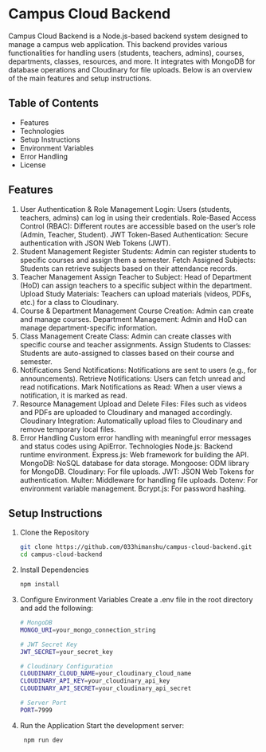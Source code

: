 # Campus Cloud Backend

Campus Cloud Backend is a Node.js-based backend system designed to manage a campus web application. This backend provides various functionalities for handling users (students, teachers, admins), courses, departments, classes, resources, and more. It integrates with MongoDB for database operations and Cloudinary for file uploads. Below is an overview of the main features and setup instructions.

## Table of Contents

- Features
- Technologies
- Setup Instructions
- Environment Variables
- Error Handling
- License

## Features
1. User Authentication & Role Management
Login: Users (students, teachers, admins) can log in using their credentials.
Role-Based Access Control (RBAC): Different routes are accessible based on the user’s role (Admin, Teacher, Student).
JWT Token-Based Authentication: Secure authentication with JSON Web Tokens (JWT).
2. Student Management
Register Students: Admin can register students to specific courses and assign them a semester.
Fetch Assigned Subjects: Students can retrieve subjects based on their attendance records.
3. Teacher Management
Assign Teacher to Subject: Head of Department (HoD) can assign teachers to a specific subject within the department.
Upload Study Materials: Teachers can upload materials (videos, PDFs, etc.) for a class to Cloudinary.
4. Course & Department Management
Course Creation: Admin can create and manage courses.
Department Management: Admin and HoD can manage department-specific information.
5. Class Management
Create Class: Admin can create classes with specific course and teacher assignments.
Assign Students to Classes: Students are auto-assigned to classes based on their course and semester.
6. Notifications
Send Notifications: Notifications are sent to users (e.g., for announcements).
Retrieve Notifications: Users can fetch unread and read notifications.
Mark Notifications as Read: When a user views a notification, it is marked as read.
7. Resource Management
Upload and Delete Files: Files such as videos and PDFs are uploaded to Cloudinary and managed accordingly.
Cloudinary Integration: Automatically upload files to Cloudinary and remove temporary local files.
8. Error Handling
Custom error handling with meaningful error messages and status codes using ApiError.
Technologies
Node.js: Backend runtime environment.
Express.js: Web framework for building the API.
MongoDB: NoSQL database for data storage.
Mongoose: ODM library for MongoDB.
Cloudinary: For file uploads.
JWT: JSON Web Tokens for authentication.
Multer: Middleware for handling file uploads.
Dotenv: For environment variable management.
Bcrypt.js: For password hashing.

## Setup Instructions
1. Clone the Repository
   ``` bash
   git clone https://github.com/033himanshu/campus-cloud-backend.git
   cd campus-cloud-backend

2. Install Dependencies
    ``` bash
    npm install
3. Configure Environment Variables
    Create a .env file in the root directory and add the following:

    ```bash
    # MongoDB
    MONGO_URI=your_mongo_connection_string

    # JWT Secret Key
    JWT_SECRET=your_secret_key

    # Cloudinary Configuration
    CLOUDINARY_CLOUD_NAME=your_cloudinary_cloud_name
    CLOUDINARY_API_KEY=your_cloudinary_api_key
    CLOUDINARY_API_SECRET=your_cloudinary_api_secret

    # Server Port
    PORT=7999
4. Run the Application Start the development server:
   ```bash
    npm run dev
